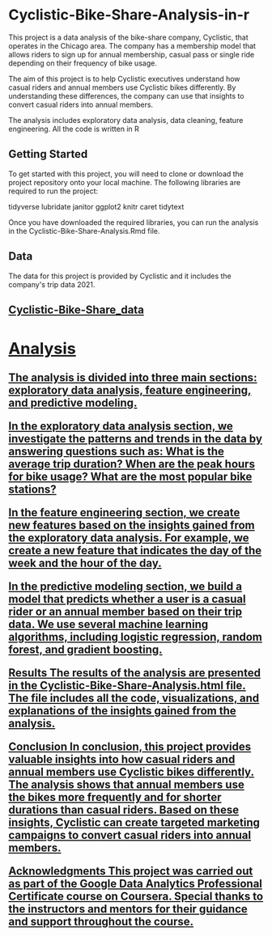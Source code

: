 # Cyclistic-Bike-Share-Analysis-in-r

This project is a data analysis of the bike-share company, Cyclistic, that operates in the Chicago area. The company has a membership model that allows riders to sign up for annual membership, casual pass or single ride depending on their frequency of bike usage.

The aim of this project is to help Cyclistic executives understand how casual riders and annual members use Cyclistic bikes differently. By understanding these differences, the company can use that insights to convert casual riders into annual members.

The analysis includes exploratory data analysis, data cleaning, feature engineering. All the code is written in R 

## Getting Started
To get started with this project, you will need to clone or download the project repository onto your local machine. The following libraries are required to run the project:

tidyverse
lubridate
janitor
ggplot2
knitr
caret
tidytext

Once you have downloaded the required libraries, you can run the analysis in the Cyclistic-Bike-Share-Analysis.Rmd file.

## Data
The data for this project is provided by Cyclistic and it includes the company's trip data 2021.
<h2><a href="https://divvy-tripdata.s3.amazonaws.com/index.html">Cyclistic-Bike-Share_data<br />


## Analysis
The analysis is divided into three main sections: exploratory data analysis, feature engineering, and predictive modeling.

In the exploratory data analysis section, we investigate the patterns and trends in the data by answering questions such as: What is the average trip duration? When are the peak hours for bike usage? What are the most popular bike stations?

In the feature engineering section, we create new features based on the insights gained from the exploratory data analysis. For example, we create a new feature that indicates the day of the week and the hour of the day.

In the predictive modeling section, we build a model that predicts whether a user is a casual rider or an annual member based on their trip data. We use several machine learning algorithms, including logistic regression, random forest, and gradient boosting.

Results
The results of the analysis are presented in the Cyclistic-Bike-Share-Analysis.html file. The file includes all the code, visualizations, and explanations of the insights gained from the analysis.

Conclusion
In conclusion, this project provides valuable insights into how casual riders and annual members use Cyclistic bikes differently. The analysis shows that annual members use the bikes more frequently and for shorter durations than casual riders. Based on these insights, Cyclistic can create targeted marketing campaigns to convert casual riders into annual members.

Acknowledgments
This project was carried out as part of the Google Data Analytics Professional Certificate course on Coursera. Special thanks to the instructors and mentors for their guidance and support throughout the course.
